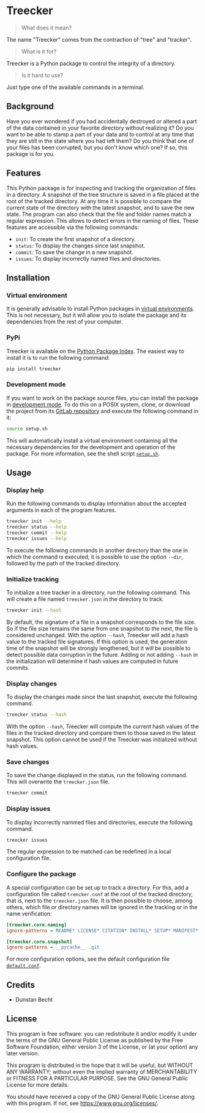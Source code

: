 # Treecker

> What does it mean?

The name "Treecker" comes from the contraction of "tree" and "tracker".

> What is it for?

Treecker is a Python package to control the integrity of a directory.

> Is it hard to use?

Just type one of the available commands in a terminal.

## Background

Have you ever wondered if you had accidentally destroyed or altered a part of the data contained in your favorite directory without realizing it?
Do you want to be able to stamp a part of your data and to control at any time that they are still in the state where you had left them?
Do you think that one of your files has been corrupted, but you don't know which one?
If so, this package is for you.

## Features

This Python package is for inspecting and tracking the organization of files in a directory.
A snapshot of the tree structure is saved in a file placed at the root of the tracked directory.
At any time it is possible to compare the current state of the directory with the latest snapshot, and to save the new state.
The program can also check that the file and folder names match a regular expression.
This allows to detect errors in the naming of files.
These features are accessible via the following commands:

* `init`: To create the first snapshot of a directory.
* `status`: To display the changes since last snapshot.
* `commit`: To save the change in a new snapshot.
* `issues`: To display incorrectly named files and directories.

## Installation

### Virtual environment

It is generally advisable to install Python packages in [virtual environments](https://docs.python.org/3/library/venv.html).
This is not necessary, but it will allow you to isolate the package and its dependencies from the rest of your computer.

### PyPi

Treecker is available on the [Python Package Index](https://pypi.org/project/treecker).
The easiest way to install it is to run the following command:

```bash
pip install treecker
```

### Development mode

If you want to work on the package source files, you can install the package in [development mode](https://packaging.python.org/en/latest/guides/distributing-packages-using-setuptools/#working-in-development-mode).
To do this on a POSIX system, clone, or download the project from its [GitLab repository](https://gitlab.com/dustils/treecker) and execute the following command in it:

```bash
source setup.sh
```

This will automatically install a virtual environment containing all the necessary dependencies for the development and operation of the package.
For more information, see the shell script [`setup.sh`](/setup.sh).

## Usage

### Display help

Run the following commands to display information about the accepted arguments in each of the program features.

```bash
treecker init --help
treecker status --help
treecker commit --help
treecker issues --help
```

To execute the following commands in another directory than the one in which the command is executed, it is possible to use the option `--dir`, followed by the path of the tracked directory.

### Initialize tracking

To initialize a tree tracker in a directory, run the following command.
This will create a file named `treecker.json` in the directory to track.

```bash
treecker init --hash
```

By default, the signature of a file in a snapshot corresponds to the file size.
So if the file size remains the same from one snapshot to the next, the file is considered unchanged.
With the option `--hash`, Treecker will add a hash value to the tracked file signatures.
If this option is used, the generation time of the snapshot will be strongly lengthened, but it will be possible to detect possible data corruption in the future.
Adding or not adding `--hash` in the initialization will determine if hash values are computed in future commits.

### Display changes

To display the changes made since the last snapshot, execute the following command.

```bash
treecker status --hash
```

With the option `--hash`, Treecker will compute the current hash values of the files in the tracked directory and compare them to those saved in the latest snapshot.
This option cannot be used if the Treecker was initialized without hash values.

### Save changes

To save the change displayed in the status, run the following command.
This will overwrite the `treecker.json` file.

```bash
treecker commit
```

### Display issues

To display incorrectly nammed files and directories, execute the following command.

```bash
treecker issues
```

The regular expression to be matched can be redefined in a local configuration file.

### Configure the package

A special configuration can be set up to track a directory.
For this, add a configuration file called `treecker.conf` at the root of the tracked directory, that is, next to the `treecker.json` file.
It is then possible to choose, among others, which file or directory names will be ignored in the tracking or in the name verification:

```ini
[treecker.core.naming]
ignore-patterns = README* LICENSE* CITATION* INSTALL* SETUP* MANIFEST* SOURCES* PKG-INFO Makefile *.php LC_MESSAGES en_US en_GB fr_FR

[treecker.core.snapshot]
ignore-patterns = __pycache__ .git
```

For more configuration options, see the default configuration file [`default.conf`](/src/treecker/default.conf).

## Credits

* Dunstan Becht

## License

This program is free software: you can redistribute it and/or modify it under the terms of the GNU General Public License as published by the Free Software Foundation, either version 3 of the License, or (at your option) any later version.

This program is distributed in the hope that it will be useful, but WITHOUT ANY WARRANTY; without even the implied warranty of MERCHANTABILITY or FITNESS FOR A PARTICULAR PURPOSE. See the GNU General Public License for more details.

You should have received a copy of the GNU General Public License along with this program. If not, see <https://www.gnu.org/licenses/>.
